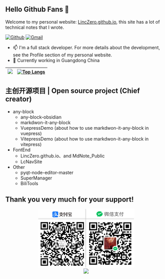 ## Hello Github Fans 👋

Welcome to my personal website: [LincZero.github.io](https://linczero.github.io/), this site has a lot of technical notes that I wrote.

[![Github](https://img.shields.io/badge/-Github-000?style=flat&logo=Github&logoColor=white)](https://github.com/LincZero)
[![Gmail](https://img.shields.io/badge/-Email-c14438?style=flat&logo=Gmail&logoColor=white)](mailto:qq762699299@gmail.com)

- 📫 I'm a full stack developer. For more details about the development, see the Profile section of my personal website.
- 🌱 Currently working in Guangdong China

|<img src="https://github-readme-stats.vercel.app/api?username=LincZero&show_icons=true&hide_border=true" />|[![Top Langs](https://github-readme-stats.vercel.app/api/top-langs/?username=LincZero)](https://github.com/anuraghazra/github-readme-stats)|
|---|---|

## 主创开源项目 | Open source project (Chief creator)

- any-block
  - any-block-obsidian
  - markdwon-it-any-block
  - VuepressDemo (about how to use markdwon-it-any-block in vuepress)
  - VitepressDemo (about how to use markdwon-it-any-block in vitepress)
- FontEnd
  - LincZero.github.io、and MdNote_Public
  - LcNavSite
- Other
  - pyqt-node-editor-master
  - SuperManager
  - BiliTools

## Thank you very much for your support!

<div align="center"><img width="300" src="https://github.com/LincZero/LincZero/blob/main/assets/zfb_wechat_pay.png" />
</div>

<!-- https://ghproxy.com/https://raw.githubusercontent.com/LincZero/LincZero/main/assets/zfb_wechat_pay.png -->

<div align="center"><a href="https://www.buymeacoffee.com/762699299O"><img src="https://img.buymeacoffee.com/button-api/?text=Buy me a coffee &emoji=&slug=762699299O&button_colour=BD5FFF&font_colour=ffffff&font_family=Poppins&outline_colour=000000&coffee_colour=FFDD00" /></a>
</div>

